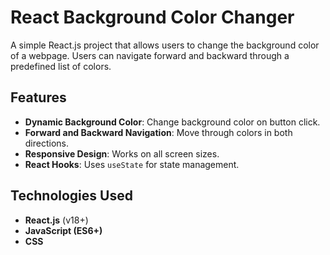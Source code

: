  # React Background Color Changer

A simple React.js project that allows users to change the background  color of a webpage. Users can navigate forward and backward through a predefined list of colors.

## Features   
    
- **Dynamic Background Color**: Change background color on button click.
- **Forward and Backward Navigation**: Move through colors in both directions.
- **Responsive Design**: Works on all screen sizes.    
- **React Hooks**: Uses `useState` for state management.  
        
## Technologies Used
    
- **React.js** (v18+)
- **JavaScript (ES6+)**
- **CSS**
